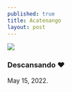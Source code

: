 ```yaml
---
published: true
title: Acatenango
layout: post
---
```



![]({{site.baseurl}}/images/IMG_2756-6-Yoenelvolcan.jpg)

### Descansando ❤️
May 15, 2022.
